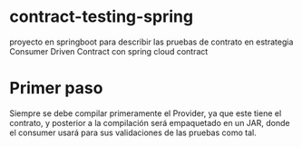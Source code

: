 # contract-testing-spring
proyecto en springboot para describir las pruebas de contrato en estrategia Consumer Driven Contract con spring cloud contract

# Primer paso

Siempre se debe compilar primeramente el Provider, ya que este tiene el contrato, y posterior a la compilación será empaquetado en un JAR, donde el consumer usará para sus validaciones de las pruebas como tal.
